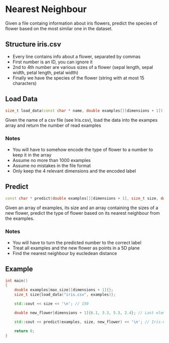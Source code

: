 # Nearest Neighbour

Given a file containg information about iris flowers, predict the species of flower based on the most similar one in the dataset.

## Structure iris.csv

- Every line contains info about a flower, separated by commas
- First number is an ID, you can ignore it
- 2nd to 4th number are various sizes of a flower (sepal length, sepal width, petal length, petal width)
- Finally we have the species of the flower (string with at most 15 characters)

## Load Data

```c++
size_t load_data(const char * name, double examples[][dimensions + 1])
```

Given the name of a csv file (see Iris.csv), load the data into the exampes array and return the number of read examples

### Notes

- You will have to somehow encode the type of flower to a number to keep it in the array
- Assume no more than 1000 examples
- Assume no mistakes in the file format
- Only keep the 4 relevant dimensions and the encoded label

## Predict

```c++
const char * predict(double examples[][dimensions + 1], size_t size, double new_flower[dimensions + 1])
```

Given an array of examples, its size and an array containing the sizes of a new flower, predict the type of flower based on its nearest neighbour from the examples.

### Notes

- You will have to turn the predicted number to the correct label
- Treat all examples and the new flower as points in a 5D plane
- Find the nearest neighbour by eucledean distance

## Example

```c++
int main()
{
    double examples[max_size][dimensions + 1]{};
    size_t size{load_data("iris.csv", examples)};

    std::cout << size << '\n'; // 150

    double new_flower[dimensions + 1]{6.1, 3.3, 5.3, 2.4}; // Last element is unknown

    std::cout << predict(examples, size, new_flower) << '\n'; // Iris-virginica, closest to flower #149

    return 0;
}
```
